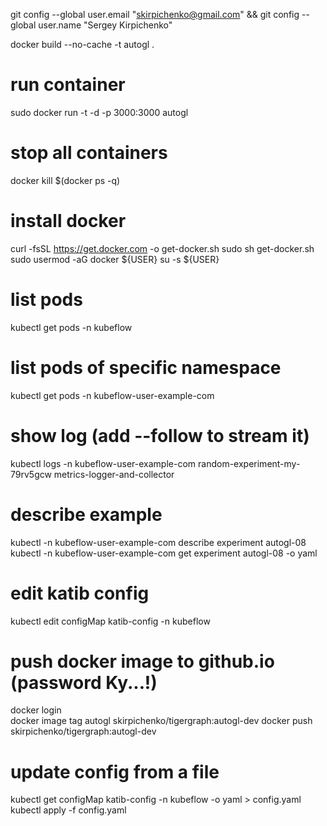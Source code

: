 git config --global user.email "skirpichenko@gmail.com" && git config --global user.name "Sergey Kirpichenko"

docker build --no-cache -t autogl .

# run container
sudo docker run -t -d -p 3000:3000 autogl 

# stop all containers
docker kill $(docker ps -q)

# install docker 
curl -fsSL https://get.docker.com -o get-docker.sh
sudo sh get-docker.sh
sudo usermod -aG docker ${USER}
su -s ${USER}

# list pods
kubectl get pods -n kubeflow

# list pods of specific namespace
 kubectl get pods -n kubeflow-user-example-com

# show log (add --follow to stream it)
kubectl logs -n kubeflow-user-example-com random-experiment-my-79rv5gcw metrics-logger-and-collector

# describe example
kubectl -n kubeflow-user-example-com describe experiment autogl-08
kubectl -n kubeflow-user-example-com get experiment autogl-08 -o yaml

# edit katib config
kubectl edit configMap katib-config -n kubeflow

# push docker image to github.io (password Ky...!)
docker login   
docker image tag autogl skirpichenko/tigergraph:autogl-dev
docker push skirpichenko/tigergraph:autogl-dev

# update config from a file
kubectl get configMap katib-config -n kubeflow -o yaml > config.yaml
kubectl apply -f config.yaml